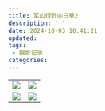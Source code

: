 ```yaml
---
title: 军山绿野向日葵2
description: ' '
date: 2024-10-03 10:41:21
updated:
tags:
 - 摄影记录
categories:
---
```

<table>
   <tr>
        <td ><center><img src="https://pub-fc357e9fb3f444e694b227ed64be66b9.r2.dev/sunflower2/DSC_0225.JPG" ></center></td>
        <td ><center><img src="https://pub-fc357e9fb3f444e694b227ed64be66b9.r2.dev/sunflower2/DSC_0230.JPG" ></center></td>
   </tr>
   <tr>
        <td><center><img src="https://pub-fc357e9fb3f444e694b227ed64be66b9.r2.dev/sunflower2/DSC_0213.JPG" ></center></td>
        <td ><center><img src="https://pub-fc357e9fb3f444e694b227ed64be66b9.r2.dev/sunflower2/DSC_0221.JPG" ></center> </td>
    </tr>
</table>